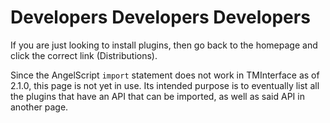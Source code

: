 # Developers Developers Developers

If you are just looking to install plugins, then go back to the homepage and click the correct link (Distributions).

Since the AngelScript `import` statement does not work in TMInterface as of 2.1.0, this page is not yet in use.
Its intended purpose is to eventually list all the plugins that have an API that can be imported,
as well as said API in another page.
